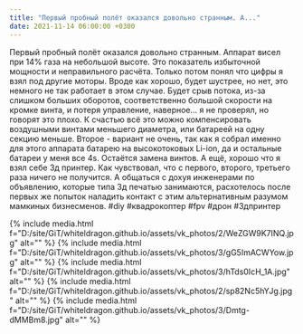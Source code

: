 ```yaml
---
title: "Первый пробный полёт оказался довольно странным. А..."
date: 2021-11-14 06:00:00 +0300
---
```


Первый пробный полёт оказался довольно странным. Аппарат висел при 14% газа на небольшой высоте. Это показатель избыточной мощности и неправильного расчёта. Только потом понял что цифры я взял под другие моторы. Вроде как хорошо, будет шустрее, но нет, это немного не так работает в этом случае. Будет срыв потока, из-за слишком больших оборотов, соответственно большой скорости на кромке винта, и потеря управление, наверное... я не проверял, но говорят это плохо. К счастью всё это можно компенсировать воздушными винтами меньшего диаметра, или батареей на одну секцию меньше. Второе - вариант не очень, так как я собрал именно для этого аппарата батарею на высокотоковых Li-ion, да и остальные батареи у меня все 4s. Остаётся замена винтов.
А ещё, хорошо что я взял себе 3д принтер. Как чувствовал, что с первого, второго, третьего раза ничего не получится. А общаться с дохуя инженерами по объявлению, которые типа 3д печатью занимаются, расхотелось после первых же попыток наладить контакт с этим альтернативным разумом мамкиных бизнесменов.
#diy #квадрокоптер #fpv #дрон #3дпринтер


{% include media.html f="D:/site/GiT/whiteldragon.github.io/assets/vk_photos/2/WeZGW9K7INQ.jpg" alt="" %}
{% include media.html f="D:/site/GiT/whiteldragon.github.io/assets/vk_photos/3/gG5ImACWYow.jpg" alt="" %}
{% include media.html f="D:/site/GiT/whiteldragon.github.io/assets/vk_photos/3/hTds0IcH_1A.jpg" alt="" %}
{% include media.html f="D:/site/GiT/whiteldragon.github.io/assets/vk_photos/2/sp82Nc5hYJg.jpg" alt="" %}
{% include media.html f="D:/site/GiT/whiteldragon.github.io/assets/vk_photos/3/Dmtg-dMMBm8.jpg" alt="" %}
